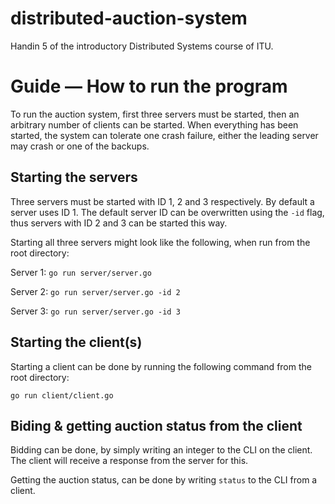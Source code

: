 # distributed-auction-system

Handin 5 of the introductory Distributed Systems course of ITU.

# Guide — How to run the program

To run the auction system, first three servers must be started, then an arbitrary number of clients can be started. When everything has been started, the system can tolerate one crash failure, either the leading server may crash or one of the backups.

## Starting the servers

Three servers must be started with ID 1, 2 and 3 respectively. By default a server uses ID 1. The default server ID can be overwritten using the `-id` flag, thus servers with ID 2 and 3 can be started this way.

Starting all three servers might look like the following, when run from the root directory:

Server 1: `go run server/server.go`

Server 2: `go run server/server.go -id 2`

Server 3: `go run server/server.go -id 3`

## Starting the client(s)

Starting a client can be done by running the following command from the root directory:

`go run client/client.go`

## Biding & getting auction status from the client

Bidding can be done, by simply writing an integer to the CLI on the client. The client will receive a response from the server for this.

Getting the auction status, can be done by writing `status` to the CLI from a client.
